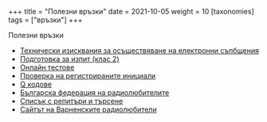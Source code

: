+++
title = "Полезни връзки"
date = 2021-10-05
weight = 10
[taxonomies]
tags = ["връзки"]
+++

Полезни връзки

 - [Технически изисквания за осъществяване на електронни съпбщения](https://crc.bg/files/techicheski_iziskvania_radiolub_2019-01-18_30.01.2019.pdf)
 - [Подготовка за изпит (клас 2)](https://crc.bg/bg/rubriki/144/radiolubitelski-klas-2)
 - [Онлайн тестове](http://testove.repeaters.bg/exam)
 - [Проверка на регистрираните инициали](http://crc.bg:8080/ords/f?p=923:1666:3912971223959038)
 - [Q кодове](https://www.itu.int/rec/R-REC-M.1172-0-199510-I/en)
 - [Българска федерация на радиолюбителите](http://bfra.bg/)
 - [Списък с репитъри и търсене](http://www.repeaters.bg/)
 - [Сайтът на Варненските радиолюбители](https://varnahamradio.com/)
